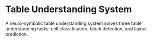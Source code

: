 # Table Understanding System
A neuro-symbolic table understanding system solves three table understanding tasks: cell classification, block detection, and layout prediction.

